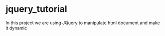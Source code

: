 # jquery_tutorial
In this project we are using JQuery to manipulate html document and make it dynamic
